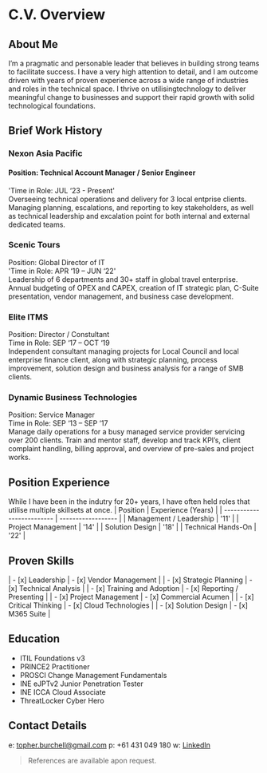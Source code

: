 # C.V. Overview

## About Me
I’m a pragmatic and personable leader that believes in 
building strong teams to facilitate success. I have a very 
high attention to detail, and I am outcome driven with 
years of proven experience across a wide range of 
industries and roles in the technical space. I thrive on 
utilisingtechnology to deliver meaningful change to 
businesses and support their rapid growth with solid 
technological foundations.

## Brief Work History
### Nexon Asia Pacific
#### Position: Technical Account Manager / Senior Engineer </br>
'Time in Role: JUL ‘23 - Present'</br>
Overseeing technical operations and delivery for 3 local entprise clients. Managing planning, escalations, and reporting to key stakeholders, as well as technical leadership and excalation point for both internal and external dedicated teams.

### Scenic Tours
Position: Global Director of IT</br>
'Time in Role: APR ‘19 – JUN ‘22'</br>
Leadership of 6 departments and 30+ staff in global travel enterprise. Annual budgeting of OPEX and CAPEX, creation of IT strategic plan, C-Suite presentation, vendor management, and business case development.

### Elite ITMS
Position: Director / Constultant</br>
Time in Role: SEP ‘17 – OCT ‘19</br>
Independent consultant managing projects for Local Council and local enterprise finance client, along with strategic planning, process improvement, solution design and business analysis for a range of SMB clients.

### Dynamic Business Technologies
Position: Service Manager</br>
Time in Role: SEP ‘13 – SEP ‘17</br>
Manage daily operations for a busy managed service provider servicing over 200 clients. Train and mentor staff, develop and track KPI’s, client complaint handling, billing approval, and overview of pre-sales and project works.

## Position Experience
While I have been in the indutry for 20+ years, I have often held roles that utilise multiple skillsets at once.
| Position                  | Experience (Years) |
| ------------------------- | ------------------ |
| Management / Leadership   | '11'               |
| Project Management        | '14'               |
| Solution Design           | '18'               |
| Technical Hands-On        | '22'               |

## Proven Skills
| - [x] Leadership               | - [x] Vendor Management      |
| - [x] Strategic Planning       | - [x] Technical Analysis     |
| - [x] Training and Adoption    | - [x] Reporting / Presenting |
| - [x] Project Management       | - [x] Commercial Acumen      |
| - [x] Critical Thinking        | - [x] Cloud Technologies     |
| - [x] Solution Design          | - [x] M365 Suite             |

## Education
- ITIL Foundations v3
- PRINCE2 Practitioner
- PROSCI Change Management Fundamentals
- INE eJPTv2 Junior Penetration Tester
- INE ICCA Cloud Associate
- ThreatLocker Cyber Hero

## Contact Details
e: topher.burchell@gmail.com
p: +61 431 049 180
w:
[LinkedIn](https://www.linkedin.com/in/cburchell/)

> References are available apon request.
